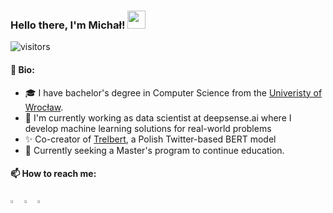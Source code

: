 ### Hello there, I'm Michał!  <img src="https://github.com/sciencepal/sciencepal/blob/master/assets/Hi.gif" width="29px">
  ![visitors](https://visitor-badge.glitch.me/badge?page_id=Sahcim.Sahcimd&left_color=green&right_color=red)

#### 🌿 Bio:
* 🎓 I have bachelor's degree in Computer Science from the [Univeristy of Wrocław](https://uni.wroc.pl/en/).
* 🚀 I'm currently working as data scientist at deepsense.ai where I develop machine learning solutions for real-world problems
* ✨ Co-creator of [Trelbert](https://huggingface.co/deepsense-ai/trelbert), a Polish Twitter-based BERT model
* 👀 Currently seeking a Master's program to continue education.

#### 📫 How to reach me:   
[<img src="https://img.icons8.com/color/48/000000/twitter.png" width="3.5%"/>](https://twitter.com/Sahcimm)
[<img src="https://img.icons8.com/color/48/000000/linkedin.png" width="3.5%"/>](https://linkedin.com/in/michał-zobniow-114431185)
<a href="mailto:zobniow.m@gmail.com"> <img src="https://img.icons8.com/fluent/48/000000/gmail.png" width="3.5%"/> </a>
